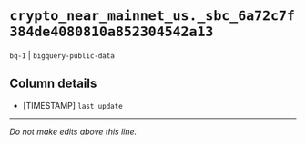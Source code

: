 # `crypto_near_mainnet_us._sbc_6a72c7f384de4080810a852304542a13`
`bq-1` | `bigquery-public-data`

## Column details
* [TIMESTAMP] `last_update`

-------------------------------------------------------------------------------
*Do not make edits above this line.*
